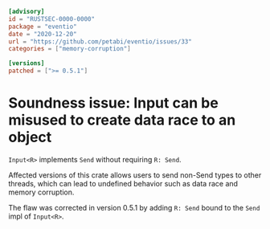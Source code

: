 ```toml
[advisory]
id = "RUSTSEC-0000-0000"
package = "eventio"
date = "2020-12-20"
url = "https://github.com/petabi/eventio/issues/33"
categories = ["memory-corruption"]

[versions]
patched = [">= 0.5.1"]
```

# Soundness issue: Input<R> can be misused to create data race to an object

`Input<R>` implements `Send` without requiring `R: Send`.

Affected versions of this crate allows users to send non-Send types to other threads,
which can lead to undefined behavior such as data race and memory corruption.

The flaw was corrected in version 0.5.1 by adding `R: Send` bound to the `Send` impl of `Input<R>`.

